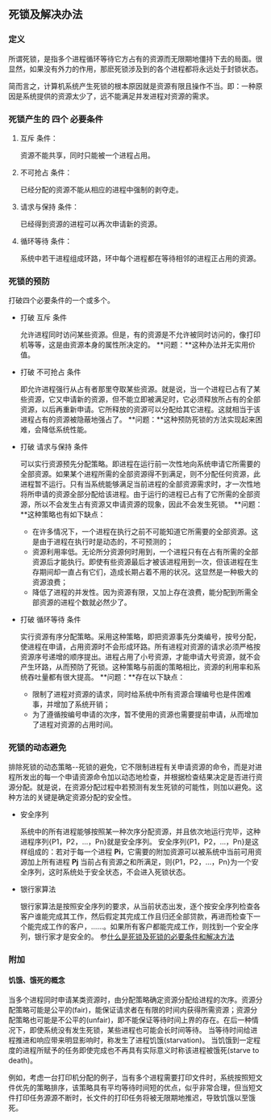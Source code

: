 ## 死锁及解决办法

### 定义
所谓死锁，是指多个进程循环等待它方占有的资源而无限期地僵持下去的局面。很显然，如果没有外力的作用，那麽死锁涉及到的各个进程都将永远处于封锁状态。

简而言之，计算机系统产生死锁的根本原因就是资源有限且操作不当。即：一种原因是系统提供的资源太少了，远不能满足并发进程对资源的需求。

### 死锁产生的 四个 必要条件

1. 互斥 条件：

    资源不能共享，同时只能被一个进程占用。
2. 不可抢占 条件：

    已经分配的资源不能从相应的进程中强制的剥夺走。
3. 请求与保持 条件：

    已经得到资源的进程可以再次申请新的资源。
4. 循环等待 条件：

    系统中若干进程组成环路，环中每个进程都在等待相邻的进程正占用的资源。

### 死锁的预防
打破四个必要条件的一个或多个。

- 打破 互斥 条件

    允许进程同时访问某些资源。但是，有的资源是不允许被同时访问的，像打印机等等，这是由资源本身的属性所决定的。
    **问题：**这种办法并无实用价值。
    
- 打破 不可抢占 条件

    即允许进程强行从占有者那里夺取某些资源。就是说，当一个进程已占有了某些资源，它又申请新的资源，但不能立即被满足时，它必须释放所占有的全部资源，以后再重新申请。它所释放的资源可以分配给其它进程。这就相当于该进程占有的资源被隐蔽地强占了。
    **问题：**这种预防死锁的方法实现起来困难，会降低系统性能。  
    
- 打破 请求与保持 条件

    可以实行资源预先分配策略。即进程在运行前一次性地向系统申请它所需要的全部资源。如果某个进程所需的全部资源得不到满足，则不分配任何资源，此进程暂不运行。只有当系统能够满足当前进程的全部资源需求时，才一次性地将所申请的资源全部分配给该进程。由于运行的进程已占有了它所需的全部资源，所以不会发生占有资源又申请资源的现象，因此不会发生死锁。
    **问题：**这种策略也有如下缺点：
    - 在许多情况下，一个进程在执行之前不可能知道它所需要的全部资源。这是由于进程在执行时是动态的，不可预测的；
    - 资源利用率低。无论所分资源何时用到，一个进程只有在占有所需的全部资源后才能执行。即使有些资源最后才被该进程用到一次，但该进程在生存期间却一直占有它们，造成长期占着不用的状况。这显然是一种极大的资源浪费；
    - 降低了进程的并发性。因为资源有限，又加上存在浪费，能分配到所需全部资源的进程个数就必然少了。    
    
- 打破 循环等待 条件

    实行资源有序分配策略。采用这种策略，即把资源事先分类编号，按号分配，使进程在申请，占用资源时不会形成环路。所有进程对资源的请求必须严格按资源序号递增的顺序提出。进程占用了小号资源，才能申请大号资源，就不会产生环路，从而预防了死锁。这种策略与前面的策略相比，资源的利用率和系统吞吐量都有很大提高。
    **问题：**存在以下缺点：
    - 限制了进程对资源的请求，同时给系统中所有资源合理编号也是件困难事，并增加了系统开销；
    - 为了遵循按编号申请的次序，暂不使用的资源也需要提前申请，从而增加了进程对资源的占用时间。
    
### 死锁的动态避免
排除死锁的动态策略--死锁的避免，它不限制进程有关申请资源的命令，而是对进程所发出的每一个申请资源命令加以动态地检查，并根据检查结果决定是否进行资源分配。就是说，在资源分配过程中若预测有发生死锁的可能性，则加以避免。这种方法的关键是确定资源分配的安全性。

- 安全序列

    系统中的所有进程能够按照某一种次序分配资源，并且依次地运行完毕，这种进程序列{P1，P2，...，Pn}就是安全序列。
    安全序列{P1，P2，...，Pn}是这样组成的：若对于每一个进程 **Pi**，它需要的附加资源可以被系统中当前可用资源加上所有进程 **Pj** 当前占有资源之和所满足，则{P1，P2，...，Pn}为一个安全序列，这时系统处于安全状态，不会进入死锁状态。 　
    
- 银行家算法

    银行家算法是按照安全序列的要求，从当前状态出发，逐个按安全序列检查各客户谁能完成其工作，然后假定其完成工作且归还全部贷款，再进而检查下一个能完成工作的客户，......。如果所有客户都能完成工作，则找到一个安全序列，银行家才是安全的。
    参[什么是死锁及死锁的必要条件和解决方法](http://blog.csdn.net/abigale1011/article/details/6450845)

### 附加
#### 饥饿、饿死的概念
当多个进程同时申请某类资源时，由分配策略确定资源分配给进程的次序。资源分配策略可能是公平的(fair)，能保证请求者在有限的时间内获得所需资源；资源分配策略也可能是不公平的(unfair)，即不能保证等待时间上界的存在。在后一种情况下，即使系统没有发生死锁，某些进程也可能会长时间等待。
当等待时间给进程推进和响应带来明显影响时，称发生了进程饥饿(starvation)。
当饥饿到一定程度的进程所赋予的任务即使完成也不再具有实际意义时称该进程被饿死(starve to death)。

例如，考虑一台打印机分配的例子，当有多个进程需要打印文件时，系统按照短文件优先的策略排序，该策略具有平均等待时间短的优点，似乎非常合理，但当短文件打印任务源源不断时，长文件的打印任务将被无限期地推迟，导致饥饿以至饿死。